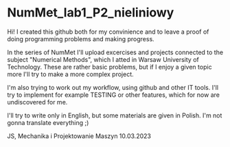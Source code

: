# NumMet_lab1_P2_nieliniowy

Hi! I created this github both for my convinience and to leave a proof of doing programming problems and making progress.

In the series of NumMet I'll upload excercises and projects connected to the subject "Numerical Methods", which I atted in Warsaw University of Technology. These are rather basic problems, but if I enjoy a given topic more I'll try to make a more complex project.

I'm also trying to work out my workflow, using github and other IT tools. I'll try to implement for example TESTING or other features, which for now are undiscovered for me.

I'll try to write only in English, but some materials are given in Polish. I'm not gonna translate everything ;)

JS, Mechanika i Projektowanie Maszyn 10.03.2023
